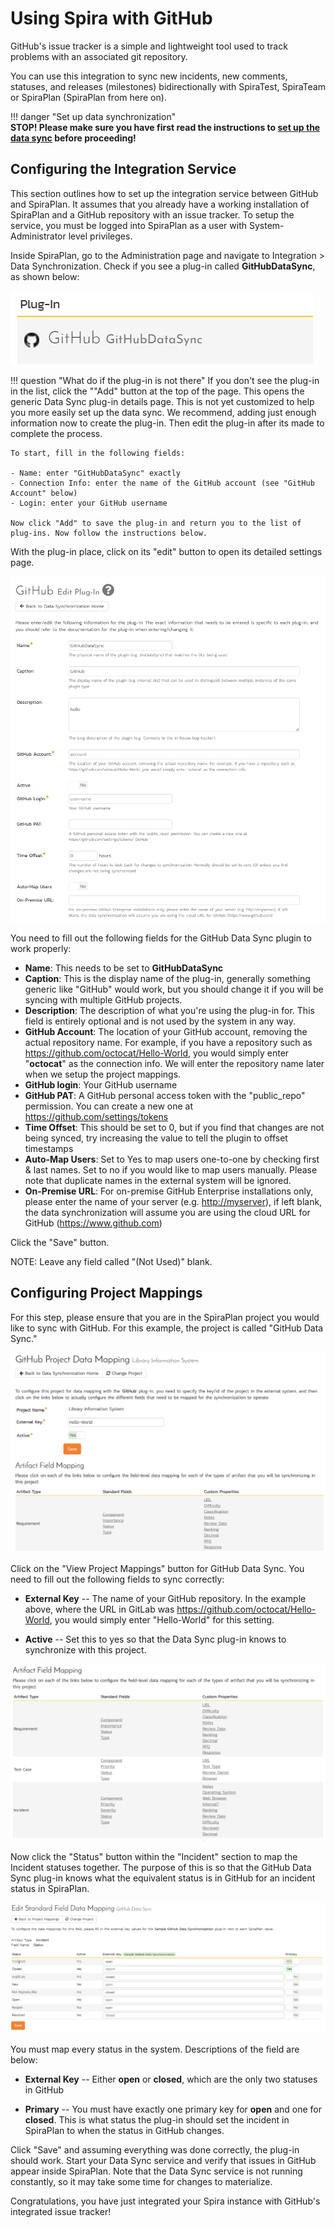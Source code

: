 # Using Spira with GitHub
GitHub's issue tracker is a simple and lightweight tool used to track problems with an associated git repository. 

You can use this integration to sync new incidents, new comments, statuses, and releases (milestones) bidirectionally with SpiraTest, SpiraTeam or SpiraPlan (SpiraPlan from here on).

!!! danger "Set up data synchronization"     
    **STOP! Please make sure you have first read the instructions to [set up  the data sync](../Setting-up-Data-Synchronization/) before proceeding!**


## Configuring the Integration Service 

This section outlines how to set up the integration service between GitHub and SpiraPlan. It assumes that you already have a working installation of SpiraPlan and a GitHub repository with an issue tracker. To setup the service, you must be logged into SpiraPlan as a user with System-Administrator level privileges.

Inside SpiraPlan, go to the Administration page and navigate to Integration > Data Synchronization. Check if you see a plug-in called **GitHubDataSync**, as shown below:

![](img/Using_Spira_with_GitHub_211.png)

!!! question "What do if the plug-in is not there"
    If you don't see the plug-in in the list, click the ""Add" button at the top of the page. This opens the generic Data Sync plug-in details page. This is not yet customized to help you more easily set up the data sync. We recommend, adding just enough information now to create the plug-in. Then edit the plug-in after its made to complete the process.

    To start, fill in the following fields:

    - Name: enter "GitHubDataSync" exactly
    - Connection Info: enter the name of the GitHub account (see "GitHub Account" below)
    - Login: enter your GitHub username

    Now click "Add" to save the plug-in and return you to the list of plug-ins. Now follow the instructions below.

With the plug-in place, click on its "edit" button to open its detailed settings page.

![](img/Using_Spira_with_GitHub_212.png)

You need to fill out the following fields for the GitHub Data Sync plugin to work properly:

- **Name**: This needs to be set to **GitHubDataSync**
- **Caption**: This is the display name of the plug-in, generally something generic like "GitHub" would work, but you should change it if you will be syncing with multiple GitHub projects.
- **Description**: The description of what you're using the plug-in for. This field is entirely optional and is not used by the system in any way.
- **GitHub Account**: The location of your GitHub account, removing the actual repository name. For example, if you have a repository such as <https://github.com/octocat/Hello-World>, you would simply enter "**octocat**" as the connection info. We will enter the repository name later when we setup the project mappings.
- **GitHub login**: Your GitHub username
- **GitHub PAT**: A GitHub personal access token with the "public\_repo" permission. You can create a new one at <https://github.com/settings/tokens>
- **Time Offset**: This should be set to 0, but if you find that changes are not being synced, try increasing the value to tell the plugin to offset timestamps
- **Auto-Map Users**: Set to Yes to map users one-to-one by checking first & last names. Set to no if you would like to map users manually. Please note that duplicate names in the external system will be ignored.
- **On-Premise URL**: For on-premise GitHub Enterprise installations only, please enter the name of your server (e.g. <http://myserver>), if left blank, the data synchronization will assume you are using the cloud URL for GitHub (<https://www.github.com>)

Click the "Save" button.

NOTE: Leave any field called "(Not Used)" blank. 


## Configuring Project Mappings

For this step, please ensure that you are in the SpiraPlan project you would like to sync with GitHub. For this example, the project is called "GitHub Data Sync."

![](img/Using_Spira_with_GitHub_213.png)

Click on the "View Project Mappings" button for GitHub Data Sync. You need to fill out the following fields to sync correctly:

-   **External Key** -- The name of your GitHub repository. In the example above, where the URL in GitLab was <https://github.com/octocat/Hello-World>, you would simply enter "Hello-World" for this setting.

-   **Active** -- Set this to yes so that the Data Sync plug-in knows to synchronize with this project.

![](img/Using_Spira_with_GitHub_214.png)

Now click the "Status" button within the "Incident" section to map the Incident statuses together. The purpose of this is so that the GitHub Data Sync plug-in knows what the equivalent status is in GitHub for an incident status in SpiraPlan.

![](img/Using_Spira_with_GitHub_215.png)

You must map every status in the system. Descriptions of the field are below:

-   **External Key** -- Either **open** or **closed**, which are the only two statuses in GitHub

-   **Primary** -- You must have exactly one primary key for **open** and one for **closed**. This is what status the plug-in should set the incident in SpiraPlan to when the status in GitHub changes.

Click "Save" and assuming everything was done correctly, the plug-in should work. Start your Data Sync service and verify that issues in GitHub appear inside SpiraPlan. Note that the Data Sync service is not running constantly, so it may take some time for changes to materialize.

Congratulations, you have just integrated your Spira instance with GitHub's integrated issue tracker!

